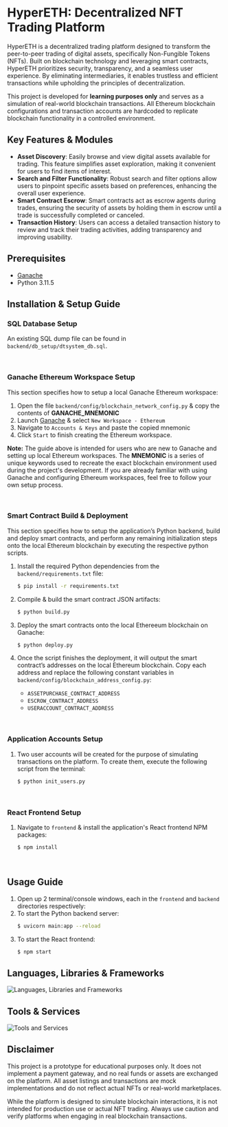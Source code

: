# HyperETH: Decentralized NFT Trading Platform

HyperETH is a decentralized trading platform designed to transform the peer-to-peer trading of digital assets, specifically Non-Fungible Tokens (NFTs). Built on blockchain technology and leveraging smart contracts, HyperETH prioritizes security, transparency, and a seamless user experience. By eliminating intermediaries, it enables trustless and efficient transactions while upholding the principles of decentralization.

This project is developed for **learning purposes only** and serves as a simulation of real-world blockchain transactions. All Ethereum blockchain configurations and transaction accounts are hardcoded to replicate blockchain functionality in a controlled environment.

## Key Features & Modules
* **Asset Discovery**: Easily browse and view digital assets available for trading. This feature simplifies asset exploration, making it convenient for users to find items of interest.
* **Search and Filter Functionality**: Robust search and filter options allow users to pinpoint specific assets based on preferences, enhancing the overall user experience.
* **Smart Contract Escrow**: Smart contracts act as escrow agents during trades, ensuring the security of assets by holding them in escrow until a trade is successfully completed or canceled.
* **Transaction History**: Users can access a detailed transaction history to review and track their trading activities, adding transparency and improving usability.

## Prerequisites
* [Ganache](https://archive.trufflesuite.com/ganache/)
* Python 3.11.5

## Installation & Setup Guide

### SQL Database Setup
An existing SQL dump file can be found in `backend/db_setup/dtsystem_db.sql`.

<br/>

### Ganache Ethereum Workspace Setup
This section specifies how to setup a local Ganache Ethereum workspace:
1. Open the file `backend/config/blockchain_network_config.py` & copy the contents of **GANACHE_MNEMONIC**
2. Launch [Ganache](https://archive.trufflesuite.com/ganache/) & select `New Workspace - Ethereum`
3. Navigate to `Accounts & Keys` and paste the copied mnemonic
4. Click `Start` to finish creating the Ethereum workspace.

**Note:** The guide above is intended for users who are new to Ganache and setting up local Ethereum workspaces. The **MNEMONIC** is a series of unique keywords used to recreate the exact blockchain environment used during the project's development. If you are already familiar with using Ganache and configuring Ethereum workspaces, feel free to follow your own setup process.

<br/>

### Smart Contract Build & Deployment
This section specifies how to setup the application’s Python backend, build and deploy smart contracts, and perform any remaining initialization steps onto the local Ethereum blockchain by executing the respective python scripts.
1. Install the required Python dependencies from the `backend/requirements.txt` file:
    ```bash
    $ pip install -r requirements.txt
    ```

2. Compile & build the smart contract JSON artifacts:
    ```bash
    $ python build.py
    ```

3. Deploy the smart contracts onto the local Ethereeum blockchain on Ganache:
    ```bash
    $ python deploy.py
    ```

4. Once the script finishes the deployment, it will output the smart contract’s addresses on the local Ethereum blockchain. Copy each address and replace the following constant variables in `backend/config/blockchain_address_config.py`:
    * `ASSETPURCHASE_CONTRACT_ADDRESS`
    * `ESCROW_CONTRACT_ADDRESS`
    * `USERACCOUNT_CONTRACT_ADDRESS`

<br/>

### Application Accounts Setup
1. Two user accounts will be created for the purpose of simulating transactions on the platform. To create them, execute the following script from the terminal:
    ```bash
    $ python init_users.py
    ```
<br/>

### React Frontend Setup
1. Navigate to `frontend` & install the application's React frontend NPM packages:
    ```bash
    $ npm install
    ```
<br/>

## Usage Guide
1. Open up 2 terminal/console windows, each in the `frontend` and `backend` directories respectively:
2. To start the Python backend server:
    ```bash
    $ uvicorn main:app --reload
    ```
3. To start the React frontend:
    ```bash
    $ npm start
    ```

## Languages, Libraries & Frameworks
<img src="https://skillicons.dev/icons?i=html,css,js,react,tailwind,materialui,py,fastapi,solidity&perline=10" alt="Languages, Libraries and Frameworks" />

## Tools & Services
<img src="https://skillicons.dev/icons?i=ai,ps,xd,anaconda,mysql&perline=10" alt="Tools and Services" />

## Disclaimer
This project is a prototype for educational purposes only. It does not implement a payment gateway, and no real funds or assets are exchanged on the platform. All asset listings and transactions are mock implementations and do not reflect actual NFTs or real-world marketplaces.

While the platform is designed to simulate blockchain interactions, it is not intended for production use or actual NFT trading. Always use caution and verify platforms when engaging in real blockchain transactions.
